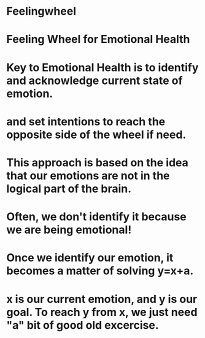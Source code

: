 # Feelingwheel
#  Feeling Wheel for Emotional Health
#  Key to Emotional Health is to identify and acknowledge current state of emotion.
#  and set intentions to reach the opposite side of the wheel if need.
#  This approach is based on the idea that our emotions are not in the logical part of the brain.
#  Often, we don't identify it because we are being emotional!
#  Once we identify our emotion, it becomes a matter of solving y=x+a.
#  x is our current emotion, and y is our goal.  To reach y from x, we just need "a" bit of good old excercise.

